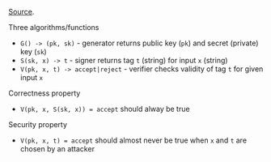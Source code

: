 [Source](https://web.stanford.edu/class/cs253/).

Three algorithms/functions

* `G() -> (pk, sk)` - generator returns public key (`pk`) and secret (private) key (`sk`)
* `S(sk, x) -> t` - signer returns tag `t` (string) for input `x` (string)
* `V(pk, x, t) -> accept|reject` - verifier checks validity of tag `t` for given input `x` 

Correctness property

* `V(pk, x, S(sk, x)) = accept` should alway be true

Security property

* `V(pk, x, t) = accept` should almost never be true when `x` and `t` are chosen by an attacker
